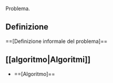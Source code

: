 Problema.

## Definizione

==[Definizione informale del problema]==

## [[algoritmo|Algoritmi]]

- ==[Algoritmo]==
